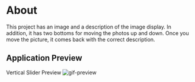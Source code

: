 # About

This project has an image and a description of the image display. In addition, it has two bottoms for moving the photos up and down. Once you move the picture, it comes back with the correct description. 

## Application Preview

Vertical Slider Preview
![gif-preview](assets/vertical-slider.gif)